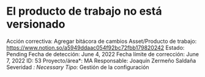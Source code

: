 # El producto de trabajo no está versionado

Acción correctiva: Agregar bitácora de cambios
Asset/Producto de trabajo: https://www.notion.so/a5949ddaac054f92bc72fbb179820242 
Estado: Pending
Fecha de detección: June 4, 2022
Fecha límite de corrección: June 7, 2022
ID: 53
Proyecto/área*: MA
Responsable: Joaquín Zermeño Saldaña
Severidad *: Necessary
Tipo*: Gestión de la configuración